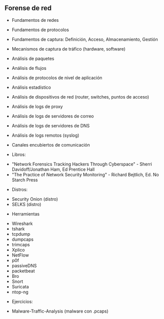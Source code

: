 Forense de red
--------------------------------
- Fundamentos de redes
- Fundamentos de protocolos 
- Fundamentos de captura: Definición, Acceso, Almacenamiento, Gestión
- Mecanismos de captura de tráfico (hardware, software)
- Análisis de paquetes
- Análisis de flujos
- Análisis de protocolos de nivel de aplicación
- Análisis estadístico
- Análisis de dispositivos de red (router, switches, puntos de acceso)
- Análisis de logs de proxy
- Análisis de logs de servidores de correo
- Análisis de logs de servidores de DNS
- Análisis de logs remotos (syslog)
- Canales encubiertos de comunicación 

- Libros: 
+ "Network Forensics Tracking Hackers Through Cyberspace" - Sherri Davidoff/Jonathan Ham, Ed Prentice Hall
+ "The Practice of Network Security Monitoring" - Richard Bejtlich, Ed. No Starch Press

- Distros: 
+ Security Onion (distro)
+ SELKS (distro)

- Herramientas
+ Wireshark
+ tshark
+ tcpdump
+ dumpcaps
+ trimcaps
+ Xplico
+ NetFlow
+ p0f
+ passiveDNS
+ packetbeat
+ Bro
+ Snort
+ Suricata 
+ ntop-ng

- Ejercicios:
+ Malware-Traffic-Analysis (malware con .pcaps)
